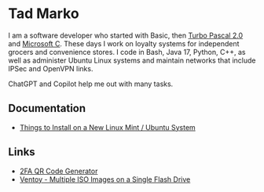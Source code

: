 # Tad Marko

I am a software developer who started with Basic, then [Turbo Pascal 2.0](https://winworldpc.com/product/turbo-pascal/2x) and [Microsoft C](https://winworldpc.com/product/microsoft-c-c/3x).
These days I work on loyalty systems for independent grocers and convenience stores.
I code in Bash, Java 17, Python, C++, as well as administer Ubuntu Linux systems and maintain networks that include IPSec and OpenVPN links.

ChatGPT and Copilot help me out with many tasks.

## Documentation

* [Things to Install on a New Linux Mint / Ubuntu System](things_to_install_new_linux_system.md)

## Links

- [2FA QR Code Generator](https://stefansundin.github.io/2fa-qr/)
- [Ventoy - Multiple ISO Images on a Single Flash Drive](https://ventoy.net/en/index.html)

<!--
- 👋 Hi, I’m @txtad
- 👀 I’m interested in ...
- 🌱 I’m currently learning ...
- 💞️ I’m looking to collaborate on ...
- 📫 How to reach me ...
-->
<!---
txtad/txtad is a ✨ special ✨ repository because its `README.md` (this file) appears on your GitHub profile.
You can click the Preview link to take a look at your changes.
--->
